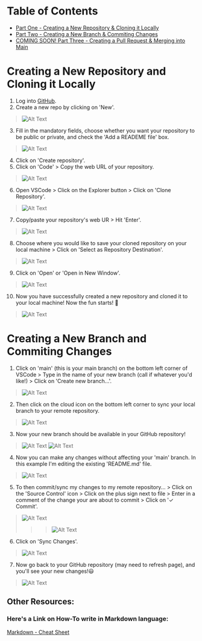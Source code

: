 # Table of Contents
- [Part One - Creating a New Repository & Cloning it Locally](#creating-a-new-repository-and-cloning-it-locally)
- [Part Two - Creating a New Branch & Commiting Changes](#creating-a-new-branch-and-commiting-changes)
- [COMING SOON! Part Three - Creating a Pull Request & Merging into Main](#)

# Creating a New Repository and Cloning it Locally

1. Log into [GitHub](https://www.github.com).
2. Create a new repo by clicking on 'New'.
> ![Alt Text](./.images/1.png)
3. Fill in the mandatory fields, choose whether you want your repository to be public or private, and check the 'Add a READEME file' box.
> ![Alt Text](./.images/2.png)
4. Click on 'Create repository'.
5. Click on 'Code' > Copy the web URL of your repository.
> ![Alt Text](./.images/3.png)
6. Open VSCode > Click on the Explorer button > Click on 'Clone Repository'.
> ![Alt Text](./.images/4.png)
7. Copy/paste your repository's web UR > Hit 'Enter'.
> ![Alt Text](./.images/6.png)
8. Choose where you would like to save your cloned repository on your local machine > Click on 'Select as Repository Destination'.
> ![Alt Text](./.images/7.png)
9. Click on 'Open' or 'Open in New Window'.
> ![Alt Text](./.images/8.png)
10. Now you have successfully created a new repository and cloned it to your local machine! Now the fun starts! 🤩
> ![Alt Text](./.images/9.png)

# Creating a New Branch and Commiting Changes

1. Click on 'main' (this is your main branch) on the bottom left corner of VSCode > Type in the name of your new branch (call if whatever you'd like!) > Click on 'Create new branch...'.
> ![Alt Text](./.images/10.png)
2. Then click on the cloud icon on the bottom left corner to sync your local branch to your remote repository.
> ![Alt Text](./.images/11.png)
3. Now your new branch should be available in your GitHub repository! 
> ![Alt Text](./.images/12.png)
> ![Alt Text](./.images/13.png)
4. Now you can make any changes without affecting your 'main' branch. In this example I'm editing the existing 'README.md' file.
> ![Alt Text](./.images/14.png)
5. To then commit/sync my changes to my remote repository... > Click on the 'Source Control' icon > Click on the plus sign next to file > Enter in a comment of the change your are about to commit > Click on '✓ Commit'.
> ![Alt Text](./.images/15-new.png)
>> > ![Alt Text](./.images/16-new.png)
6. Click on 'Sync Changes'.
> ![Alt Text](./.images/17-new.png)
7. Now go back to your GitHub repository (may need to refresh page), and you'll see your new changes!😃
> ![Alt Text](./.images/20.png)


## Other Resources:
### Here's a Link on How-To write in Markdown language:

[Markdown - Cheat Sheet](https://www.markdownguide.org/cheat-sheet/)